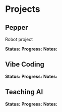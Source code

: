 # Projects

## Pepper
Robot project

**Status:** 
**Progress:** 
**Notes:** 

## Vibe Coding

**Status:** 
**Progress:** 
**Notes:** 

## Teaching AI

**Status:** 
**Progress:** 
**Notes:** 